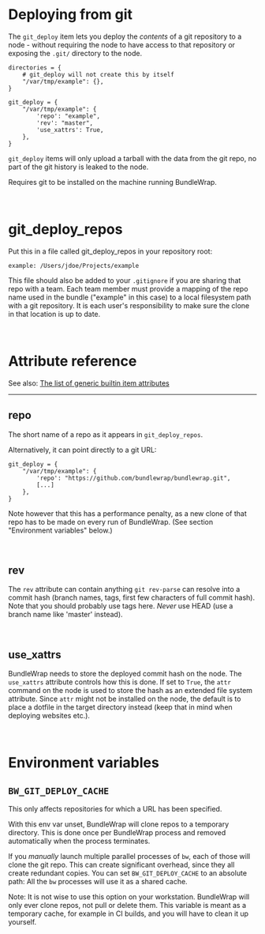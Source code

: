 # Deploying from git

The `git_deploy` item lets you deploy the *contents* of a git repository to a node - without requiring the node to have access to that repository or exposing the `.git/` directory to the node.

    directories = {
        # git_deploy will not create this by itself
        "/var/tmp/example": {},
    }

    git_deploy = {
        "/var/tmp/example": {
            'repo': "example",
            'rev': "master",
            'use_xattrs': True,
        },
    }

`git_deploy` items will only upload a tarball with the data from the git repo, no part of the git history is leaked to the node.

Requires git to be installed on the machine running BundleWrap.

<br>

# git_deploy_repos

Put this in a file called git_deploy_repos in your repository root:

    example: /Users/jdoe/Projects/example

This file should also be added to your `.gitignore` if you are sharing that repo with a team. Each team member must provide a mapping of the repo name used in the bundle ("example" in this case) to a local filesystem path with a git repository. It is each user's responsibility to make sure the clone in that location is up to date.

<br>

# Attribute reference

See also: [The list of generic builtin item attributes](../repo/items.py.md#builtin-item-attributes)

<hr>

## repo

The short name of a repo as it appears in `git_deploy_repos`.

Alternatively, it can point directly to a git URL:

    git_deploy = {
        "/var/tmp/example": {
            'repo': "https://github.com/bundlewrap/bundlewrap.git",
            [...]
        },
    }

Note however that this has a performance penalty, as a new clone of that repo has to be made on every run of BundleWrap. (See section "Environment variables" below.)

<br>

## rev

The `rev` attribute can contain anything `git rev-parse` can resolve into a commit hash (branch names, tags, first few characters of full commit hash). Note that you should probably use tags here. *Never* use HEAD (use a branch name like 'master' instead).

<br>

## use_xattrs

BundleWrap needs to store the deployed commit hash on the node. The `use_xattrs` attribute controls how this is done. If set to `True`, the `attr` command on the node is used to store the hash as an extended file system attribute. Since `attr` might not be installed on the node, the default is to place a dotfile in the target directory instead (keep that in mind when deploying websites etc.).

<br>

# Environment variables

## `BW_GIT_DEPLOY_CACHE`

This only affects repositories for which a URL has been specified.

With this env var unset, BundleWrap will clone repos to a temporary directory. This is done once per BundleWrap process and removed automatically when the process terminates.

If you *manually* launch multiple parallel processes of `bw`, each of those will clone the git repo. This can create significant overhead, since they all create redundant copies. You can set `BW_GIT_DEPLOY_CACHE` to an absolute path: All the `bw` processes will use it as a shared cache.

Note: It is not wise to use this option on your workstation. BundleWrap will only ever clone repos, not pull or delete them. This variable is meant as a temporary cache, for example in CI builds, and you will have to clean it up yourself.
